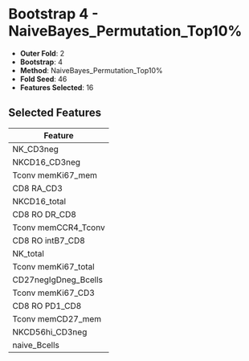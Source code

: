 # Bootstrap 4 - NaiveBayes_Permutation_Top10%

- **Outer Fold**: 2
- **Bootstrap**: 4
- **Method**: NaiveBayes_Permutation_Top10%
- **Fold Seed**: 46
- **Features Selected**: 16

## Selected Features

| Feature |
|---------|
| NK_CD3neg |
| NKCD16_CD3neg |
| Tconv memKi67_mem |
| CD8 RA_CD3 |
| NKCD16_total |
| CD8 RO DR_CD8 |
| Tconv memCCR4_Tconv |
| CD8 RO intB7_CD8 |
| NK_total |
| Tconv memKi67_total |
| CD27negIgDneg_Bcells |
| Tconv memKi67_CD3 |
| CD8 RO PD1_CD8 |
| Tconv memCD27_mem |
| NKCD56hi_CD3neg |
| naive_Bcells |
